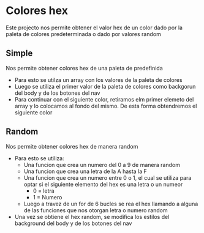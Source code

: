 # Colores hex 
Este projecto nos permite obtener el valor hex de un color dado por la paleta de colores predeterminada o dado por valores random
## Simple

Nos permite obtener colores hex de una paleta de predefinida
  - Para esto se utilza un array con los valores de la paleta de colores 
  - Luego se utiliza el primer valor de la paleta de colores como backgorun del body y de los botones del nav
  - Para continuar con el siguiente color, retiramos elm primer elemeto del array y lo colocamos al fondo del mismo. De esta forma obtendremos el siguiente color

## Random

Nos permite obtener colores hex de manera random
  - Para esto se utiliza:
    - Una funcion que crea un numero del 0 a 9 de manera random
    - Una funcion que crea una letra de la A hasta la F
    - Una funcion que crea un numero entre 0 o 1, el cual se utiliza para optar si el siguiente elemento del hex es una letra o un numeor
      - 0 = letra
      - 1 = Numero
    -  Luego a travez de un for de 6 bucles se rea el hex llamando a alguna de las funciones que nos otorgan letra o numero random
  - Una vez se obtiene el hex random, se modifica los estilos del background del body y de los botones del nav